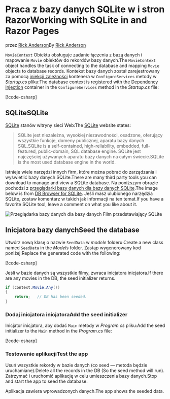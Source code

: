 # <a name="working-with-sqlite-in-and-razor-pages"></a><span data-ttu-id="c9e09-101">Praca z bazy danych SQLite w i stron Razor</span><span class="sxs-lookup"><span data-stu-id="c9e09-101">Working with SQLite in and Razor Pages</span></span>

<span data-ttu-id="c9e09-102">przez [Rick Anderson](https://twitter.com/RickAndMSFT)</span><span class="sxs-lookup"><span data-stu-id="c9e09-102">By [Rick Anderson](https://twitter.com/RickAndMSFT)</span></span>

<span data-ttu-id="c9e09-103">`MovieContext` Obiektu obsługuje zadanie łączenia z bazą danych i mapowanie `Movie` obiektów do rekordów bazy danych.</span><span class="sxs-lookup"><span data-stu-id="c9e09-103">The `MovieContext` object handles the task of connecting to the database and mapping `Movie` objects to database records.</span></span> <span data-ttu-id="c9e09-104">Kontekst bazy danych został zarejestrowany za pomocą [iniekcji zależności](xref:fundamentals/dependency-injection) kontenera w `ConfigureServices` metody w *Startup.cs* pliku:</span><span class="sxs-lookup"><span data-stu-id="c9e09-104">The database context is registered with the [Dependency Injection](xref:fundamentals/dependency-injection) container in the `ConfigureServices` method in the *Startup.cs* file:</span></span>

[!code-csharp[](code/Startup.cs?name=snippet2&highlight=6-8)]

## <a name="sqlite"></a><span data-ttu-id="c9e09-105">SQLite</span><span class="sxs-lookup"><span data-stu-id="c9e09-105">SQLite</span></span>

<span data-ttu-id="c9e09-106">[SQLite](https://www.sqlite.org/) stanów witryny sieci Web:</span><span class="sxs-lookup"><span data-stu-id="c9e09-106">The [SQLite](https://www.sqlite.org/) website states:</span></span>

> <span data-ttu-id="c9e09-107">SQLite jest niezależna, wysokiej niezawodności, osadzone, oferujący wszystkie funkcje, domeny publicznej, aparatu bazy danych SQL.</span><span class="sxs-lookup"><span data-stu-id="c9e09-107">SQLite is a self-contained, high-reliability, embedded, full-featured, public-domain, SQL database engine.</span></span> <span data-ttu-id="c9e09-108">SQLite jest najczęściej używanych aparatu bazy danych na całym świecie.</span><span class="sxs-lookup"><span data-stu-id="c9e09-108">SQLite is the most used database engine in the world.</span></span>

<span data-ttu-id="c9e09-109">Istnieje wiele narzędzi innych firm, które można pobrać do zarządzania i wyświetlić bazy danych SQLite.</span><span class="sxs-lookup"><span data-stu-id="c9e09-109">There are many third party tools you can download to manage and view a SQLite database.</span></span> <span data-ttu-id="c9e09-110">Na poniższym obrazie pochodzi z [przeglądarki bazy danych dla bazy danych SQLite](http://sqlitebrowser.org/).</span><span class="sxs-lookup"><span data-stu-id="c9e09-110">The image below is from [DB Browser for SQLite](http://sqlitebrowser.org/).</span></span> <span data-ttu-id="c9e09-111">Jeśli masz ulubionego narzędzia SQLite, zostaw komentarz w takich jak informacji na ten temat.</span><span class="sxs-lookup"><span data-stu-id="c9e09-111">If you have a favorite SQLite tool, leave a comment on what you like about it.</span></span>

![Przeglądarka bazy danych dla bazy danych Film przedstawiający SQLite](../../tutorials/first-mvc-app-xplat/working-with-sql/_static/dbb.png)

## <a name="seed-the-database"></a><span data-ttu-id="c9e09-113">Inicjatora bazy danych</span><span class="sxs-lookup"><span data-stu-id="c9e09-113">Seed the database</span></span>

<span data-ttu-id="c9e09-114">Utwórz nową klasę o nazwie `SeedData` w *modele* folderu.</span><span class="sxs-lookup"><span data-stu-id="c9e09-114">Create a new class named `SeedData` in the *Models* folder.</span></span> <span data-ttu-id="c9e09-115">Zastąp wygenerowany kod poniżej:</span><span class="sxs-lookup"><span data-stu-id="c9e09-115">Replace the generated code with the following:</span></span>

[!code-csharp[](code\Models\SeedData.cs)]

<span data-ttu-id="c9e09-116">Jeśli w bazie danych są wszystkie filmy, zwraca inicjatora inicjatora.</span><span class="sxs-lookup"><span data-stu-id="c9e09-116">If there are any movies in the DB, the seed initializer returns.</span></span>

```csharp
if (context.Movie.Any())
{
    return;   // DB has been seeded.
}
```

<a name="si"></a>
### <a name="add-the-seed-initializer"></a><span data-ttu-id="c9e09-117">Dodaj inicjatora inicjatora</span><span class="sxs-lookup"><span data-stu-id="c9e09-117">Add the seed initializer</span></span>

<span data-ttu-id="c9e09-118">Inicjator inicjatora, aby dodać `Main` metody w *Program.cs* pliku:</span><span class="sxs-lookup"><span data-stu-id="c9e09-118">Add the seed initializer to the `Main` method in the *Program.cs* file:</span></span>

[!code-csharp[](../../tutorials/razor-pages\razor-pages-start\sample\RazorPagesMovie\Program.cs)]

### <a name="test-the-app"></a><span data-ttu-id="c9e09-119">Testowanie aplikacji</span><span class="sxs-lookup"><span data-stu-id="c9e09-119">Test the app</span></span>

<span data-ttu-id="c9e09-120">Usuń wszystkie rekordy w bazie danych (co seed — metoda będzie uruchamiane).</span><span class="sxs-lookup"><span data-stu-id="c9e09-120">Delete all the records in the DB (So the seed method will run).</span></span> <span data-ttu-id="c9e09-121">Zatrzymać i uruchomić aplikację w celu umieszczenia bazy danych.</span><span class="sxs-lookup"><span data-stu-id="c9e09-121">Stop and start the app to seed the database.</span></span>

<span data-ttu-id="c9e09-122">Aplikacja zawiera wprowadzonych danych.</span><span class="sxs-lookup"><span data-stu-id="c9e09-122">The app shows the seeded data.</span></span>